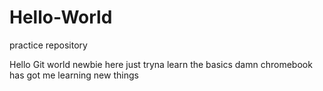 # Hello-World
practice repository

Hello Git world newbie here just tryna learn the basics damn chromebook 
has got me learning new things
